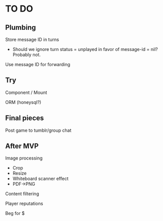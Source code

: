 # TO DO

## Plumbing

Store message ID in turns

* Should we ignore turn status = unplayed in favor of message-id = nil? Probably not.

Use message ID for forwarding

## Try

Component / Mount

ORM (honeysql?)

## Final pieces

Post game to tumblr/group chat

## After MVP

Image processing
- Crop
- Resize
- Whiteboard scanner effect
- PDF->PNG

Content filtering

Player reputations

Beg for $
